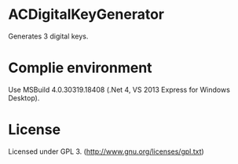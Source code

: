 # ACDigitalKeyGenerator
Generates 3 digital keys.

# Complie environment
Use MSBuild 4.0.30319.18408 (.Net 4, VS 2013 Express for Windows Desktop).

# License
Licensed under GPL 3. (http://www.gnu.org/licenses/gpl.txt)
